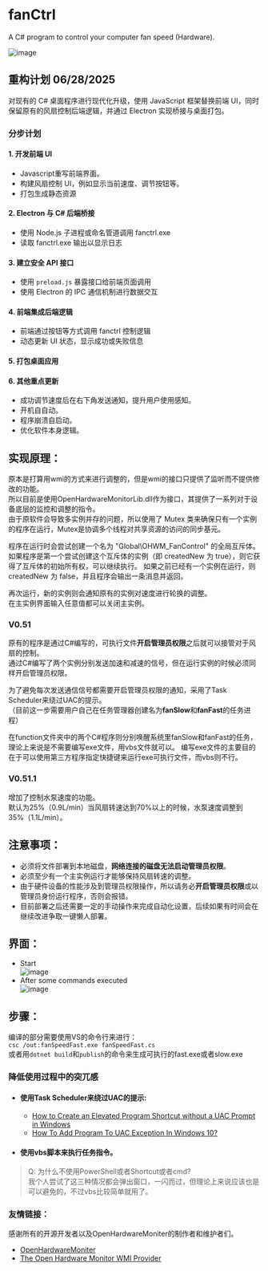 # fanCtrl
A C# program to control your computer fan speed (Hardware).  
  
![image](./public/image/fanCtrl.png)  

## 重构计划 06/28/2025
对现有的 C# 桌面程序进行现代化升级，使用 JavaScript 框架替换前端 UI，同时保留原有的风扇控制后端逻辑，并通过 Electron 实现桥接与桌面打包。

### 分步计划

#### 1. 开发前端 UI
- Javascript重写前端界面。
- 构建风扇控制 UI，例如显示当前速度、调节按钮等。
- 打包生成静态资源

#### 2. Electron 与 C# 后端桥接
- 使用 Node.js 子进程或命名管道调用 fanctrl.exe
- 读取 fanctrl.exe 输出以显示日志

#### 3. 建立安全 API 接口
- 使用 `preload.js` 暴露接口给前端页面调用
- 使用 Electron 的 IPC 通信机制进行数据交互

#### 4. 前端集成后端逻辑
- 前端通过按钮等方式调用 fanctrl 控制逻辑
- 动态更新 UI 状态，显示成功或失败信息

#### 5. 打包桌面应用

#### 6. 其他重点更新
- 成功调节速度后在右下角发送通知，提升用户使用感知。
- 开机自自动。
- 程序崩溃自启动。
- 优化软件本身逻辑。

## 实现原理：
原本是打算用wmi的方式来进行调整的，但是wmi的接口只提供了监听而不提供修改的功能。  
所以目前是使用OpenHardwareMonitorLib.dll作为接口，其提供了一系列对于设备底层的监控和调整的指令。  
由于原软件会导致多实例并存的问题，所以使用了 Mutex 类来确保只有一个实例的程序在运行，Mutex是协调多个线程对共享资源的访问的同步基元。  

程序在运行时会尝试创建一个名为 "Global\\OHWM_FanControl" 的全局互斥体。如果程序是第一个尝试创建这个互斥体的实例（即 createdNew 为 true），则它获得了互斥体的初始所有权，可以继续执行。  如果之前已经有一个实例在运行，则 createdNew 为 false，并且程序会输出一条消息并返回。  

再次运行，新的实例则会通知原有的实例对速度进行轮换的调整。  
在主实例界面输入任意值都可以关闭主实例。  

### V0.51
原有的程序是通过C#编写的，可执行文件**开启管理员权限**之后就可以接管对于风扇的控制。  
通过C#编写了两个实例分别发送加速和减速的信号，但在运行实例的时候必须同样开启管理员权限。  
  
为了避免每次发送通信信号都需要开启管理员权限的通知，采用了Task Scheduler来绕过UAC的提示。  
（目前这一步需要用户自己在任务管理器创建名为**fanSlow**和**fanFast**的任务进程）

在function文件夹中的两个C#程序则分别唤醒系统里fanSlow和fanFast的任务，理论上来说是不需要编写exe文件，用vbs文件就可以。
编写exe文件的主要目的在于可以使用第三方程序指定快捷键来运行exe可执行文件，而vbs则不行。

### V0.51.1
增加了控制水泵速度的功能。  
默认为25%（0.9L/min）当风扇转速达到70%以上的时候，水泵速度调整到35%（1.1L/min）。  

## 注意事项：
- 必须将文件部署到本地磁盘，**网络连接的磁盘无法启动管理员权限**。  
- 必须至少有一个主实例运行才能够保持风扇转速的调整。
- 由于硬件设备的性能涉及到管理员权限操作，所以请务必**开启管理员权限**或以管理员身份运行程序，否则会报错。
- 目前部署之后还需要一定的手动操作来完成自动化设置，后续如果有时间会在继续改进争取一键懒人部署。
## 界面：
- Start   
![image](./public/image/software.png)  
- After some commands executed  
![image](./public/image/software2.png)  
## 步骤：
编译的部分需要使用VS的命令行来进行：  
`csc /out:fanSpeedFast.exe fanSpeedFast.cs`  
或者用`dotnet build`和`publish`的命令来生成可执行的fast.exe或者slow.exe
  
### 降低使用过程中的突兀感
- #### 使用Task Scheduler来绕过UAC的提示:
    - [How to Create an Elevated Program Shortcut without a UAC Prompt in Windows](https://www.sevenforums.com/tutorials/11949-elevated-program-shortcut-without-uac-prompt-create.html)
    - [How To Add Program To UAC Exception In Windows 10?](https://silicophilic.com/add-program-to-uac-exception/)
- #### 使用vbs脚本来执行任务指令。
> Q: 为什么不使用PowerShell或者Shortcut或者cmd?  
我个人尝试了这三种情况都会弹出窗口，一闪而过，但理论上来说应该也是可以避免的，不过vbs比较简单就用了。


### 友情链接：
感谢所有的开源开发者以及OpenHardwareMoniter的制作者和维护者们。
- [OpenHardwareMoniter](https://github.com/openhardwaremonitor/openhardwaremonitor)  
- [The Open Hardware Monitor WMI Provider](https://openhardwaremonitor.org/wordpress/wp-content/uploads/2011/04/OpenHardwareMonitor-WMI.pdf)